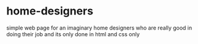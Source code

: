 # home-designers
simple web page for an imaginary home designers who are really good in doing their job and its only done in html and css only
